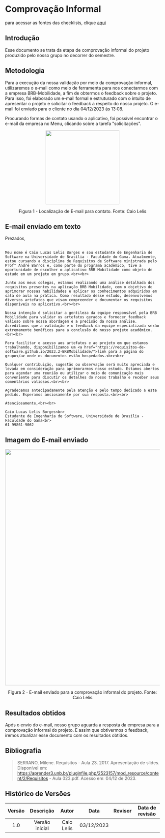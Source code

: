 # Comprovação Informal

para acessar as fontes das checklists, clique [aqui](https://docs.google.com/document/d/e/2PACX-1vTyUZUtw77vPkA8yL0uji0dCiCu7rNPhE-Oag0EPp_I50hfjsIkhiW5cIKBOpcKFBDebFkdDp4rdtE2/pub)
## **Introdução**

Esse documento se trata da etapa de comprovação informal do projeto produzido pelo nosso grupo no decorrer do semestre.

## **Metodologia**

Para a execução da nossa validação por meio da comprovação informal, utilizaremos o e-mail como meio de ferramenta para nos conectarmos com a empresa BRB-Mobilidade, a fim de obtermos o feedback sobre o projeto. Para isso, foi elaborado um e-mail formal e estruturado com o intuito de apresentar o projeto e solicitar o feedback a respeito do nosso projeto. O e-mail foi enviado para o cliente no dia 04/12/2023 às 13:08.

Procurando formas de contato usando o aplicativo, foi possível encontrar o e-mail da empresa no Menu, clicando sobre a tarefa "solicitações".

<div align="center">
    <img src="../assets/comprovacaoInformal.jpeg" style="width:25vw"/>
    <p> Figura 1 - Localização de E-mail para contato. Fonte: Caio Lelis </p> 
</div>


## **E-mail enviado em texto**

<p style="font-size: 14px;">
    Prezados,<br><br>

    Meu nome é Caio Lucas Lelis Borges e sou estudante de Engenharia de Software na Universidade de Brasília - Faculdade do Gama. Atualmente, estou cursando a disciplina de Requisitos de Software ministrada pelo Prof° André Barros e, como parte do programa acadêmico, tive a oportunidade de escolher o aplicativo BRB Mobilidade como objeto de estudo em um projeto em grupo.<br><br>

    Junto aos meus colegas, estamos realizando uma análise detalhada dos requisitos presentes na aplicação BRB Mobilidade, com o objetivo de aprimorar nossas habilidades e aplicar os conhecimentos adquiridos em sala de aula na prática. Como resultado desse estudo, desenvolvemos diversos artefatos que visam compreender e documentar os requisitos disponíveis no aplicativo.<br><br>

    Nossa intenção é solicitar a gentileza da equipe responsável pela BRB Mobilidade para validar os artefatos gerados e fornecer feedback valioso sobre nossa abordagem e a precisão da nossa análise. Acreditamos que a validação e o feedback da equipe especializada serão extremamente benéficos para a conclusão do nosso projeto acadêmico.<br><br>

    Para facilitar o acesso aos artefatos e ao projeto em que estamos trabalhando, disponibilizamos um <a href="https://requisitos-de-software.github.io/2023.2-BRBMobilidade/">link para a página do grupo</a> onde os documentos estão hospedados.<br><br>

    Qualquer contribuição, sugestão ou observação será muito apreciada e levada em consideração para aprimorarmos nosso estudo. Estamos abertos para agendar uma reunião ou utilizar o meio de comunicação mais conveniente para discutir os detalhes do nosso trabalho e receber seus comentários valiosos.<br><br>

    Agradecemos antecipadamente pela atenção e pelo tempo dedicado a este pedido. Esperamos ansiosamente por sua resposta.<br><br>

    Atenciosamente,<br><br>

    Caio Lucas Lelis Borges<br>
    Estudante de Engenharia de Software, Universidade de Brasília - Faculdade do Gama<br>
    61 99861-9062
</p>



## **Imagem do E-mail enviado**

<div align="center">
    <img src="../assets/email de comprovacao informal.png" style="width:80vw"/>
    <p> Figura 2 - E-mail enviado para a comprovação informal do projeto. Fonte: Caio Lelis </p> 
</div>


## **Resultados obtidos**

Após o envio do e-mail, nosso grupo aguarda a resposta da empresa para a comprovação informal do projeto. E assim que obtivermos o feedback, iremos atualizar esse documento com os resultados obtidos.


## **Bibliografia**

> SERRANO, Milene. Requisitos - Aula 23. 2017. Apresentação de slides. Disponível em: https://aprender3.unb.br/pluginfile.php/2523157/mod_resource/content/2/Requisitos - Aula 023.pdf. Acesso em: 04/12 de 2023.


## **Histórico de Versões**

| Versão |          Descrição              |     Autor      |      Data      |   Revisor     |    Data de revisão    |  
|:------:|:-------------------------------:|:--------------:|:--------------:|:-------------:|:---------------------:|
|  1.0   | Versão inicial |  Caio Lelis   |   03/12/2023   |    |           |
